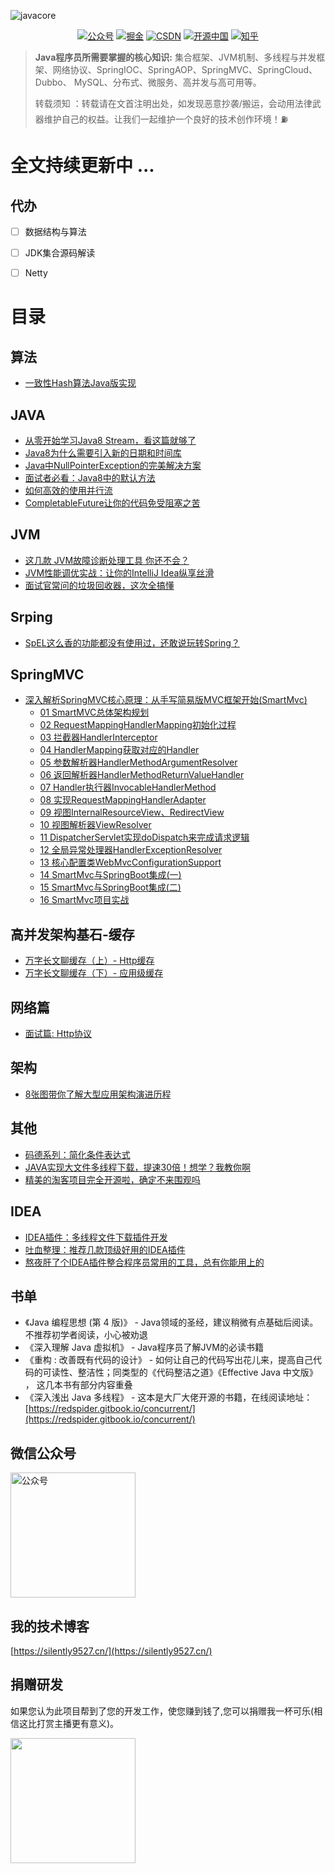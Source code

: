 
![javacore](https://raw.githubusercontent.com/silently9527/JavaCore/master/imgs/javacore.png)


<p align="center">
  <a href="#微信公众号"><img src="https://img.shields.io/badge/公众号-贝塔学JAVA-blue.svg" alt="公众号"></a>
  <a href="https://juejin.cn/user/2779199782521693"><img src="https://img.shields.io/badge/juejin-掘金-yellow.svg" alt="掘金"></a>
  <a href="https://blog.csdn.net/asdewq380303318"><img src="https://img.shields.io/badge/csdn-CSDN-red.svg" alt="CSDN"></a>
  <a href="https://my.oschina.net/u/3230120"><img src="https://img.shields.io/badge/oschina-开源中国-green" alt="开源中国"></a>
  <a href="https://www.zhihu.com/people/huaan9527-57/posts"><img src="https://img.shields.io/badge/zhihu-知乎-purple" alt="知乎"></a>
</p>


> **Java程序员所需要掌握的核心知识:** 集合框架、JVM机制、多线程与并发框架、网络协议、SpringIOC、SpringAOP、SpringMVC、SpringCloud、Dubbo、
MySQL、分布式、微服务、高并发与高可用等。
>
> 转载须知 ：转载请在文首注明出处，如发现恶意抄袭/搬运，会动用法律武器维护自己的权益。让我们一起维护一个良好的技术创作环境！⛽️

# 全文持续更新中 ... 


## 代办
- [ ] 数据结构与算法
- [ ] JDK集合源码解读
- [ ] Netty


# 目录

## 算法
- [一致性Hash算法Java版实现](https://mp.weixin.qq.com/s/eCxGPqrfIeFY_E_CnFRfMw)

## JAVA
- [从零开始学习Java8 Stream，看这篇就够了](https://mp.weixin.qq.com/s/6sC8cIXEKHWLKodLFZDqtA)
- [Java8为什么需要引入新的日期和时间库](https://mp.weixin.qq.com/s/RvACVDyxoxGgK4-dqjriBA)
- [Java中NullPointerException的完美解决方案](https://mp.weixin.qq.com/s/6XGH813YD2jvyNhaqqNi9g)
- [面试者必看：Java8中的默认方法](https://mp.weixin.qq.com/s/IOxuE1Fhtro3gUWkHALPnQ)
- [如何高效的使用并行流](https://mp.weixin.qq.com/s/6kYfoGVgho2YiWStsEHw5w)
- [CompletableFuture让你的代码免受阻塞之苦](https://mp.weixin.qq.com/s/pXo2vrsTd0tc_fYpBdf4SA)

## JVM
- [这几款 JVM故障诊断处理工具 你还不会？](https://mp.weixin.qq.com/s/t7G1tSrNJ603nIpgzMY2uw)
- [JVM性能调优实战：让你的IntelliJ Idea纵享丝滑](https://mp.weixin.qq.com/s/9EeuXnAhRIGQXBPYPEFd4w)
- [面试官常问的垃圾回收器，这次全搞懂](https://mp.weixin.qq.com/s/lNrudRXKMf843tY4Rb6k5w)

## Srping
- [SpEL这么香的功能都没有使用过，还敢说玩转Spring？](https://mp.weixin.qq.com/s/0HrXUviqZ2dRvzyTwQH-Hg)

## SpringMVC
- [深入解析SpringMVC核心原理：从手写简易版MVC框架开始(SmartMvc)](https://github.com/silently9527/SmartMvc)
    - [01 SmartMVC总体架构规划](https://silently9527.cn/archives/71)
    - [02 RequestMappingHandlerMapping初始化过程](https://silently9527.cn/archives/72)
    - [03 拦截器HandlerInterceptor](https://silently9527.cn/archives/73)
    - [04 HandlerMapping获取对应的Handler](https://silently9527.cn/archives/74)
    - [05 参数解析器HandlerMethodArgumentResolver](https://silently9527.cn/archives/75)
    - [06 返回解析器HandlerMethodReturnValueHandler](https://silently9527.cn/archives/76)
    - [07 Handler执行器InvocableHandlerMethod](https://silently9527.cn/archives/77)
    - [08 实现RequestMappingHandlerAdapter](https://silently9527.cn/archives/78)
    - [09 视图InternalResourceView、RedirectView](https://silently9527.cn/archives/79)
    - [10 视图解析器ViewResolver](https://silently9527.cn/archives/80)
    - [11 DispatcherServlet实现doDispatch来完成请求逻辑](https://silently9527.cn/archives/81)
    - [12 全局异常处理器HandlerExceptionResolver](https://silently9527.cn/archives/82)
    - [13 核心配置类WebMvcConfigurationSupport](https://silently9527.cn/archives/83)
    - [14 SmartMvc与SpringBoot集成(一)](https://silently9527.cn/archives/84)
    - [15 SmartMvc与SpringBoot集成(二)](https://silently9527.cn/archives/85)
    - [16 SmartMvc项目实战](https://silently9527.cn/archives/86)

## 高并发架构基石-缓存
- [万字长文聊缓存（上）- Http缓存](https://mp.weixin.qq.com/s/07H-E2wAstoMNUfWm28k0Q)
- [万字长文聊缓存（下）- 应用级缓存](https://mp.weixin.qq.com/s/Ctqq_pzkmWcechRC2Sv-ow)

## 网络篇
- [面试篇: Http协议](https://mp.weixin.qq.com/s/soVJqKD6mYI5eKKbuVpaLA)

## 架构
- [8张图带你了解大型应用架构演进历程](https://mp.weixin.qq.com/s/jtBTv1rsFHDDlyqbaWI-bA)

## 其他
- [码德系列：简化条件表达式](https://juejin.cn/post/6901814939833335821)
- [JAVA实现大文件多线程下载，提速30倍！想学？我教你啊](https://mp.weixin.qq.com/s/28hSfOqvg2aARisLVit0Ew)
- [精美的淘客项目完全开源啦，确定不来围观吗](https://mp.weixin.qq.com/s/atU2Uq7zg9jJOosvWM8Q7w)

## IDEA
- [IDEA插件：多线程文件下载插件开发](https://mp.weixin.qq.com/s/eHXB85NyAeYNJUrLgwMshQ)
- [吐血整理：推荐几款顶级好用的IDEA插件](https://mp.weixin.qq.com/s/jFPNOzPH1dJKbzZYTGrqYA)
- [熬夜肝了个IDEA插件整合程序员常用的工具，总有你能用上的](https://mp.weixin.qq.com/s/M80ZnNG79d0OkkciA3J-ag)

## 书单
- 《Java 编程思想 (第 4 版)》 - Java领域的圣经，建议稍微有点基础后阅读。不推荐初学者阅读，小心被劝退
- 《深入理解 Java 虚拟机》 - Java程序员了解JVM的必读书籍
- 《重构 : 改善既有代码的设计》 - 如何让自己的代码写出花儿来，提高自己代码的可读性、整洁性；同类型的《代码整洁之道》《Effective Java 中文版》 ，
这几本书有部分内容重叠
- 《深入浅出 Java 多线程》 - 这本是大厂大佬开源的书籍，在线阅读地址：[https://redspider.gitbook.io/concurrent/](https://redspider.gitbook.io/concurrent/)

## 微信公众号

<img width="200" src="https://raw.githubusercontent.com/silently9527/JavaCore/master/imgs/gonzhonghao.png" alt="公众号">


## 我的技术博客
[https://silently9527.cn/](https://silently9527.cn/)

## 捐赠研发
如果您认为此项目帮到了您的开发工作，使您赚到钱了,您可以捐赠我一杯可乐(相信这比打赏主播更有意义)。

<img width="200" src="https://tva1.sinaimg.cn/large/008eGmZEgy1gn63yahvn4j30ia0igjsw.jpg">


